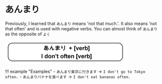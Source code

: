 # あんまり

Previously, I learned that `あんまり` means 'not that much.'. It also means 'not that often' and is used with negative verbs. You can almost think of `あんまり` as the opposite of `よく`

![あんまり](../../assets/images/あんまり.png)

!!! example "Examples"
    - `あんまり東京に行きます` → `I don't go to Tokyo often.`
    - `あんまりバナナを食べます` → `I don't eat bananas often.`